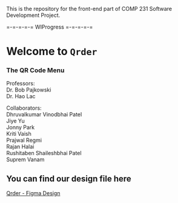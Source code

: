 This is the repository for the front-end part of COMP 231 Software Development Project.

=-=-=-=-= WIProgress =-=-=-=-=

# Welcome to `Qrder`

### The QR Code Menu

Professors:<br>
Dr. Bob Pajkowski<br>
Dr. Hao Lac<br>

Collaborators:<br>
Dhruvalkumar Vinodbhai Patel<br>
Jiye Yu<br>
Jonny Park<br>
Kriti Vaish<br>
Prajwal Regmi<br>
Rajan Halai<br>
Rushitaben Shaileshbhai Patel<br>
Suprem Vanam<br>

## You can find our design file here

<a href="https://www.figma.com/file/LZKTbqS2XW1O2NfsMPXc9s/Qrder---Design?node-id=0%3A1">Qrder - Figma Design</a>
